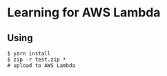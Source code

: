 # Learning for AWS Lambda

## Using
```
$ yarn install
$ zip -r test.zip *
# upload to AWS Lambda
```
